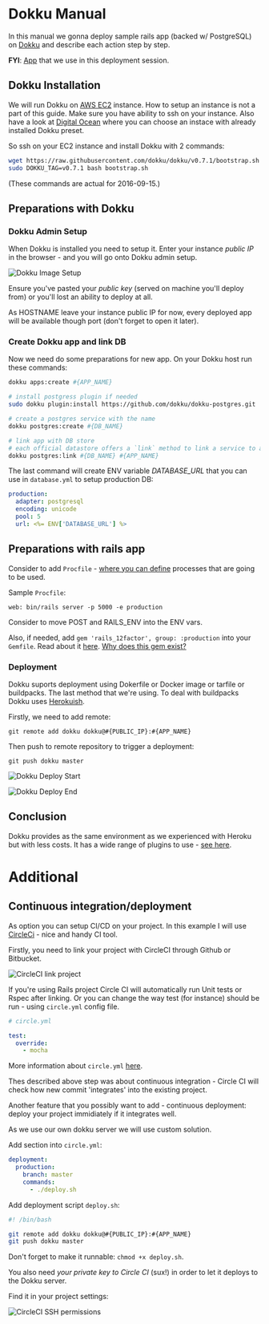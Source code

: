 # Dokku Manual

In this manual we gonna deploy sample rails app (backed w/ PostgreSQL)
on [Dokku](https://github.com/dokku/dokku)
and describe each action step by step.

**FYI**: [App](https://github.com/nastia-shaternik/dev) that we use in this deployment session.

## Dokku Installation
We will run Dokku on [AWS EC2](https://aws.amazon.com/ec2) instance. How to setup an instance is not a part of this guide. Make sure you have ability to ssh on your instance.
Also have a look at [Digital Ocean](https://www.digitalocean.com/products/one-click-apps/dokku/) where you can choose an instace with already installed Dokku preset.

So ssh on your EC2 instance and install Dokku with 2 commands:

```bash
wget https://raw.githubusercontent.com/dokku/dokku/v0.7.1/bootstrap.sh
sudo DOKKU_TAG=v0.7.1 bash bootstrap.sh
```
(These commands are actual for 2016-09-15.)

## Preparations with Dokku

### Dokku Admin Setup
When Dokku is installed you need to setup it. Enter your instance *public IP* in the browser - and you will go onto Dokku admin setup.

![Dokku Image Setup](https://raw.githubusercontent.com/nastia-shaternik/dokku-manual/master/images/dokku-admin-setup.png)

Ensure you've pasted your *public key* (served on machine you'll
deploy from) or you'll lost an ability to deploy at all.

As HOSTNAME leave your instance public IP for now, every deployed app will be
available though port (don't forget to open it later).

### Create Dokku app and link DB
Now we need do some preparations for new app. On your Dokku host run
these commands:

```bash
dokku apps:create #{APP_NAME}

# install postgress plugin if needed
sudo dokku plugin:install https://github.com/dokku/dokku-postgres.git

# create a postgres service with the name
dokku postgres:create #{DB_NAME}

# link app with DB store
# each official datastore offers a `link` method to link a service to any application
dokku postgres:link #{DB_NAME} #{APP_NAME}
```

The last command will create ENV variable *DATABASE_URL* that you can
use in `database.yml` to setup production DB:

```yml
production:
  adapter: postgresql
  encoding: unicode
  pool: 5
  url: <%= ENV['DATABASE_URL'] %>
```

## Preparations with rails app

Consider to add `Procfile` - [where you can define](https://devcenter.heroku.com/articles/procfile) processes that are going to be used.

Sample `Procfile`:

```
web: bin/rails server -p 5000 -e production
```
Consider to move POST and RAILS_ENV into the ENV vars.

Also, if needed, add `gem 'rails_12factor', group: :production` into your `Gemfile`. Read about it [here](https://github.com/heroku/rails_12factor). [Why does this gem exist?](https://github.com/heroku/rails_12factor/issues/3)

### Deployment

Dokku suports deployment using Dokerfile or Docker image or tarfile or buildpacks. The last method
that we're using. To deal with buildpacks Dokku uses [Herokuish](https://github.com/gliderlabs/herokuish).

Firstly, we need to add remote:

`git remote add dokku dokku@#{PUBLIC_IP}:#{APP_NAME}`

Then push to remote repository to trigger a deployment:

`git push dokku master`

![Dokku Deploy Start](https://raw.githubusercontent.com/nastia-shaternik/dokku-manual/master/images/dokku-deploy-1.png)

![Dokku Deploy End](https://raw.githubusercontent.com/nastia-shaternik/dokku-manual/master/images/dokku-deploy-2.png)

## Conclusion

Dokku provides as the same environment as we experienced with Heroku but
with less costs.
It has a wide range of plugins to use - [see here](http://dokku.viewdocs.io/dokku/community/plugins/).


# Additional

## Continuous integration/deployment

As option you can setup CI/CD on your project. In this example I will
use [CircleCi](https://circleci.com/) - nice and handy CI tool.

Firstly, you need to link your project with CircleCI through Github or
Bitbucket.

![CircleCI link project](https://raw.githubusercontent.com/nastia-shaternik/dokku-manual/master/images/circle-ci-link-project.png)

If you're using Rails project Circle CI will automatically run Unit
tests or Rspec after linking. Or you can change the way test (for instance)
should be run - using `circle.yml` config file.

```yaml
# circle.yml

test:
  override:
    - mocha
```

More information about `circle.yml` [here](https://circleci.com/docs/configuration/).

Thes described above step was about continuous integration - Circle CI
will check how new commit 'integrates' into the existing project.

Another feature that you possibly want to add - continuous deployment:
deploy your project immidiately if it integrates well.

As we use our own dokku server we will use custom solution.

Add section into `circle.yml`:

```yaml
deployment:
  production:
    branch: master
    commands:
      - ./deploy.sh
```

Add deployment script `deploy.sh`:

```bash
#! /bin/bash

git remote add dokku dokku@#{PUBLIC_IP}:#{APP_NAME}
git push dokku master
```

Don't forget to make it runnable: `chmod +x deploy.sh`.

You also need *your private key to Circle CI* (sux!) in order to let it
deploys to the Dokku server.

Find it in your project settings:

![CircleCI SSH permissions](https://raw.githubusercontent.com/nastia-shaternik/dokku-manual/master/images/circle-ci-ssh-permissions.png)


